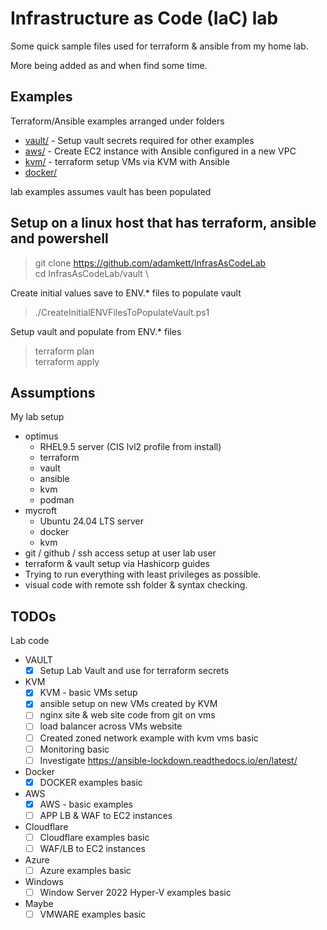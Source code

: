 # Infrastructure as Code (IaC) lab

Some quick sample files used for terraform & ansible from my home lab.

More being added as and when find some time.


## Examples

Terraform/Ansible examples arranged under folders

- [vault/](vault/) - Setup vault secrets required for other examples
- [aws/](aws/) - Create EC2 instance with Ansible configured in a new VPC
- [kvm/](kvm/) - terraform setup VMs via KVM with Ansible
- [docker/](docker/)

lab examples assumes vault has been populated

## Setup on a linux host that has terraform, ansible and powershell

> git clone https://github.com/adamkett/InfrasAsCodeLab \
> cd InfrasAsCodeLab/vault \

Create initial values save to ENV.* files to populate vault 
> ./CreateInitialENVFilesToPopulateVault.ps1

Setup vault and populate from ENV.* files
> terraform plan \
> terraform apply 


## Assumptions

My lab setup

- optimus
  - RHEL9.5 server (CIS lvl2 profile from install)
  - terraform
  - vault
  - ansible
  - kvm
  - podman
- mycroft
  - Ubuntu 24.04 LTS server
  - docker
  - kvm
- git / github / ssh access setup at user lab user
- terraform & vault setup via Hashicorp guides
- Trying to run everything with least privileges as possible.
- visual code with remote ssh folder & syntax checking.

## TODOs
Lab code
- VAULT
  - [X] Setup Lab Vault and use for terraform secrets
- KVM
  - [X] KVM - basic VMs setup
  - [X] ansible setup on new VMs created by KVM
  - [ ] nginx site & web site code from git on vms
  - [ ] load balancer across VMs website
  - [ ] Created zoned network example with kvm vms basic
  - [ ] Monitoring basic
  - [ ] Investigate https://ansible-lockdown.readthedocs.io/en/latest/
- Docker
  - [X] DOCKER examples basic
- AWS
  - [X] AWS - basic examples
  - [ ] APP LB & WAF to EC2 instances
- Cloudflare
  - [ ] Cloudflare examples basic
  - [ ] WAF/LB to EC2 instances
- Azure
  - [ ] Azure examples basic
- Windows 
  - [ ] Window Server 2022 Hyper-V examples basic
- Maybe
  - [ ] VMWARE  examples basic